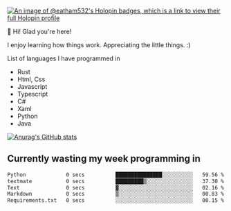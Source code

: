 [![An image of @eatham532's Holopin badges, which is a link to view their full Holopin profile](https://holopin.me/eatham532)](https://holopin.io/@eatham532)


👋 Hi! Glad you're here!

I enjoy learning how things work. Appreciating the little things. :)


List of languages I have programmed in
- Rust
- Html, Css
- Javascript
- Typescript
- C#
- Xaml
- Python
- Java

[![Anurag's GitHub stats](https://github-readme-stats.vercel.app/api?username=Eatham532&theme=dark)](https://github.com/anuraghazra/github-readme-stats)


## Currently wasting my week programming in
<!--START_SECTION:waka-->

```txt
Python             0 secs          ███████████████░░░░░░░░░░   59.56 %
textmate           0 secs          █████████▒░░░░░░░░░░░░░░░   37.30 %
Text               0 secs          ▓░░░░░░░░░░░░░░░░░░░░░░░░   02.16 %
Markdown           0 secs          ▒░░░░░░░░░░░░░░░░░░░░░░░░   00.83 %
Requirements.txt   0 secs          ░░░░░░░░░░░░░░░░░░░░░░░░░   00.15 %
```

<!--END_SECTION:waka-->
